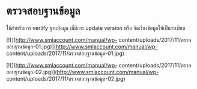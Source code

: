 # ตรวจสอบฐานข้อมูล

ใช้สำหรับการ verlify ฐานบ้อมูล เมื่มีการ update version หรือ
จัดเรียงข้อมูลให้เป็นระเบียบ

[![](http://www.smlaccount.com/manual/wp-
content/uploads/2017/11/ตรวจสอบฐานข้อมูล-01.jpg)](http://www.smlaccount.com/manual/wp-
content/uploads/2017/11/ตรวจสอบฐานข้อมูล-01.jpg)

[![](http://www.smlaccount.com/manual/wp-
content/uploads/2017/11/ตรวจสอบฐานข้อมูล-02.jpg)](http://www.smlaccount.com/manual/wp-
content/uploads/2017/11/ตรวจสอบฐานข้อมูล-02.jpg)





